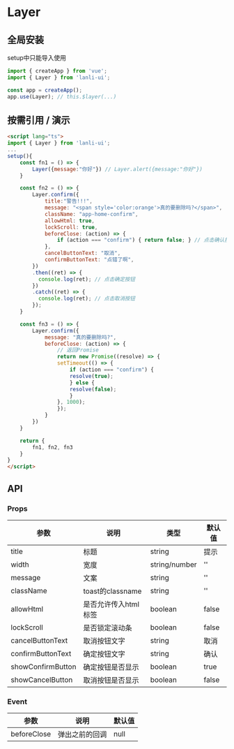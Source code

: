 
# Layer

## 全局安装
setup中只能导入使用
```js
import { createApp } from 'vue';
import { Layer } from 'lanli-ui';

const app = createApp();
app.use(Layer); // this.$layer(...)
```

## 按需引用 / 演示
```html
<script lang="ts">
import { Layer } from 'lanli-ui';
...
setup(){
    const fn1 = () => {
        Layer({message:"你好"}) // Layer.alert({message:"你好"})
    }

    const fn2 = () => {
        Layer.confirm({
            title:"警告!!!",
            message: "<span style='color:orange'>真的要删除吗?</span>",
            className: "app-home-confirm",
            allowHtml: true,
            lockScroll: true,
            beforeClose: (action) => {
                if (action === "confirm") { return false; } // 点击确认按钮的时候,阻止弹出层关闭
            },
            cancelButtonText: "取消",
            confirmButtonText: "点错了啊",
        })
        .then((ret) => {
          console.log(ret); // 点击确定按钮
        })
        .catch((ret) => {
          console.log(ret); // 点击取消按钮
        });
    }

    const fn3 = () => {
        Layer.confirm({
            message: "真的要删除吗?",
            beforeClose: (action) => {
                // 返回Promise
                return new Promise((resolve) => {
                setTimeout(() => {
                    if (action === "confirm") {
                    resolve(true);
                    } else {
                    resolve(false);
                    }
                }, 1000);
                });
            }
        })
    }

    return {
        fn1, fn2, fn3
    }
}
</script>
```


## API
### Props
|参数|说明|类型|默认值|
|--|--|--|--|
|title|标题|string|提示|
|width|宽度| string/number |''|
|message|文案| string |''|
|className|toast的classname| string |''|
|allowHtml|是否允许传入html标签| boolean |false|
|lockScroll|是否锁定滚动条| boolean |false|
|cancelButtonText|取消按钮文字| string |取消|
|confirmButtonText|确定按钮文字| string |确认|
|showConfirmButton|确定按钮是否显示| boolean |true|
|showCancelButton|取消按钮是否显示| boolean |false|

### Event
|参数|说明|默认值|
|--|--|--|
|beforeClose|弹出之前的回调|null|


